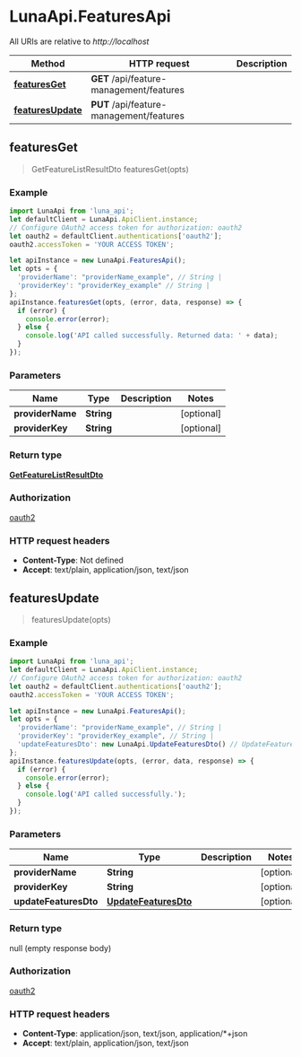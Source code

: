 # LunaApi.FeaturesApi

All URIs are relative to *http://localhost*

Method | HTTP request | Description
------------- | ------------- | -------------
[**featuresGet**](FeaturesApi.md#featuresGet) | **GET** /api/feature-management/features | 
[**featuresUpdate**](FeaturesApi.md#featuresUpdate) | **PUT** /api/feature-management/features | 



## featuresGet

> GetFeatureListResultDto featuresGet(opts)



### Example

```javascript
import LunaApi from 'luna_api';
let defaultClient = LunaApi.ApiClient.instance;
// Configure OAuth2 access token for authorization: oauth2
let oauth2 = defaultClient.authentications['oauth2'];
oauth2.accessToken = 'YOUR ACCESS TOKEN';

let apiInstance = new LunaApi.FeaturesApi();
let opts = {
  'providerName': "providerName_example", // String | 
  'providerKey': "providerKey_example" // String | 
};
apiInstance.featuresGet(opts, (error, data, response) => {
  if (error) {
    console.error(error);
  } else {
    console.log('API called successfully. Returned data: ' + data);
  }
});
```

### Parameters


Name | Type | Description  | Notes
------------- | ------------- | ------------- | -------------
 **providerName** | **String**|  | [optional] 
 **providerKey** | **String**|  | [optional] 

### Return type

[**GetFeatureListResultDto**](GetFeatureListResultDto.md)

### Authorization

[oauth2](../README.md#oauth2)

### HTTP request headers

- **Content-Type**: Not defined
- **Accept**: text/plain, application/json, text/json


## featuresUpdate

> featuresUpdate(opts)



### Example

```javascript
import LunaApi from 'luna_api';
let defaultClient = LunaApi.ApiClient.instance;
// Configure OAuth2 access token for authorization: oauth2
let oauth2 = defaultClient.authentications['oauth2'];
oauth2.accessToken = 'YOUR ACCESS TOKEN';

let apiInstance = new LunaApi.FeaturesApi();
let opts = {
  'providerName': "providerName_example", // String | 
  'providerKey': "providerKey_example", // String | 
  'updateFeaturesDto': new LunaApi.UpdateFeaturesDto() // UpdateFeaturesDto | 
};
apiInstance.featuresUpdate(opts, (error, data, response) => {
  if (error) {
    console.error(error);
  } else {
    console.log('API called successfully.');
  }
});
```

### Parameters


Name | Type | Description  | Notes
------------- | ------------- | ------------- | -------------
 **providerName** | **String**|  | [optional] 
 **providerKey** | **String**|  | [optional] 
 **updateFeaturesDto** | [**UpdateFeaturesDto**](UpdateFeaturesDto.md)|  | [optional] 

### Return type

null (empty response body)

### Authorization

[oauth2](../README.md#oauth2)

### HTTP request headers

- **Content-Type**: application/json, text/json, application/*+json
- **Accept**: text/plain, application/json, text/json


